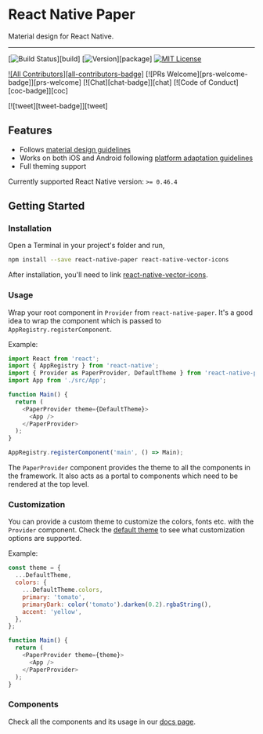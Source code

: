 # React Native Paper

Material design for React Native.

---

[![Build Status][build-badge]][build]
[![Version][version-badge]][package]
[![MIT License][license-badge]][license]


[![All Contributors][all-contributors-badge]](#contributors)
[![PRs Welcome][prs-welcome-badge]][prs-welcome]
[![Chat][chat-badge]][chat]
[![Code of Conduct][coc-badge]][coc]

[![tweet][tweet-badge]][tweet]

## Features

- Follows [material design guidelines](https://material.io/guidelines/)
- Works on both iOS and Android following [platform adaptation guidelines](https://material.io/guidelines/platforms/platform-adaptation.html)
- Full theming support

Currently supported React Native version: `>= 0.46.4`

## Getting Started

### Installation

Open a Terminal in your project's folder and run,

```sh
npm install --save react-native-paper react-native-vector-icons
```

After installation, you'll need to link [react-native-vector-icons](https://github.com/oblador/react-native-vector-icons).

### Usage

Wrap your root component in `Provider` from `react-native-paper`. It's a good idea to wrap the component which is passed to `AppRegistry.registerComponent`.

Example:

```js
import React from 'react';
import { AppRegistry } from 'react-native';
import { Provider as PaperProvider, DefaultTheme } from 'react-native-paper';
import App from './src/App';

function Main() {
  return (
    <PaperProvider theme={DefaultTheme}>
      <App />
    </PaperProvider>
  );
}

AppRegistry.registerComponent('main', () => Main);
```

The `PaperProvider` component provides the theme to all the components in the framework. It also acts as a portal to components which need to be rendered at the top level.


### Customization

You can provide a custom theme to customize the colors, fonts etc. with the `Provider` component. Check the [default theme](blob/master/src/styles/DefaultTheme.js) to see what customization options are supported.

Example:

```js
const theme = {
  ...DefaultTheme,
  colors: {
    ...DefaultTheme.colors,
    primary: 'tomato',
    primaryDark: color('tomato').darken(0.2).rgbaString(),
    accent: 'yellow',
  },
};

function Main() {
  return (
    <PaperProvider theme={theme}>
      <App />
    </PaperProvider>
  );
}
```

### Components

Check all the components and its usage in our [docs page](https://callstack.github.io/react-native-paper/index.html).

<!-- badges -->
[build-badge]: https://img.shields.io/travis/callstack/react-native-paper/master.svg?style=flat-square
[version-badge]: https://img.shields.io/npm/v/react-native-paper.svg?style=flat-square
[license-badge]: https://img.shields.io/npm/l/react-native-paper.svg?style=flat-square
[license]: https://opensource.org/licenses/MIT
